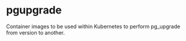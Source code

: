 # pgupgrade

Container images to be used within Kubernetes to perform pg_upgrade from version to another.
